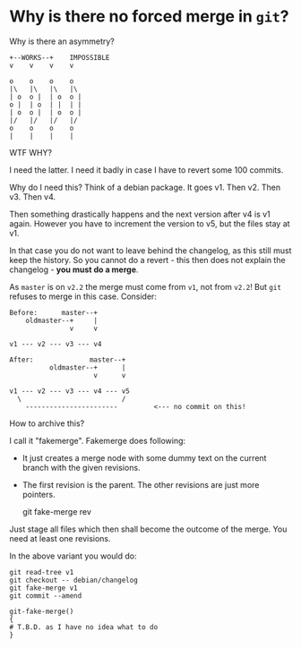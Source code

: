 # Why is there no forced merge in `git`?

Why is there an asymmetry?

```
+--WORKS--+    IMPOSSIBLE
v    v    v    v

o    o    o    o
|\   |\   |\   |\
| o  o |  | o  o |
o |  | o  | |  | |
| o  o |  | o  o |
|/   |/   |/   |/
o    o    o    o
|    |    |    |
```

WTF WHY?

I need the latter.  I need it badly in case I have to revert some 100 commits.

Why do I need this?  Think of a debian package.  It goes v1.  Then v2.  Then v3.  Then v4.

Then something drastically happens and the next version after v4 is v1 again.
However you have to increment the version to v5, but the files stay at v1.

In that case you do not want to leave behind the changelog, as this still must keep the history.
So you cannot do a revert - this then does not explain the changelog - **you must do a merge**.

As `master` is on `v2.2` the merge must come from `v1`, not from `v2.2`!
But `git` refuses to merge in this case.  Consider:

```
Before:      master--+
    oldmaster--+     |
               v     v
               
v1 --- v2 --- v3 --- v4

After:              master--+
          oldmaster--+      |
                     v      v
                     
v1 --- v2 --- v3 --- v4 --- v5
  \                         /
    -----------------------         <--- no commit on this!
```

How to archive this?

I call it "fakemerge".  Fakemerge does following:

- It just creates a merge node with some dummy text on the current branch with the given revisions.
- The first revision is the parent.  The other revisions are just more pointers.

    git fake-merge rev

Just stage all files which then shall become the outcome of the merge.  You need at least one revisions.

In the above variant you would do:

    git read-tree v1
    git checkout -- debian/changelog
    git fake-merge v1
    git commit --amend

```
git-fake-merge()
{
# T.B.D. as I have no idea what to do
}
```
